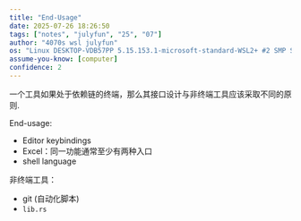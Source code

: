 ```yaml
---
title: "End-Usage"
date: 2025-07-26 18:26:50
tags: ["notes", "julyfun", "25", "07"]
author: "4070s wsl julyfun"
os: "Linux DESKTOP-VDB57PP 5.15.153.1-microsoft-standard-WSL2+ #2 SMP Sun Oct 27 22:02:06 CST 2024 x86_64 x86_64 x86_64 GNU/Linux"
assume-you-know: [computer]
confidence: 2
---
```


一个工具如果处于依赖链的终端，那么其接口设计与非终端工具应该采取不同的原则.

End-usage:
- Editor keybindings
- Excel：同一功能通常至少有两种入口
- shell language

非终端工具：
- git (自动化脚本)
- `lib.rs`

